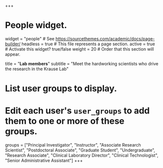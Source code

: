 +++
# People widget.
widget = "people"  # See https://sourcethemes.com/academic/docs/page-builder/
headless = true  # This file represents a page section.
active = true  # Activate this widget? true/false
weight = 20  # Order that this section will appear.

title = "**Lab members**"
subtitle = "Meet the hardworking scientists who drive the research in the Krause Lab"

# List user groups to display.
#   Edit each user's `user_groups` to add them to one or more of these groups.
groups = ["Principal Investigator",
          "Instructor",
          "Associate Research Scientist",
          "Postdoctoral Associate",
          "Graduate Student",
          "Undergraduate",
          "Research Associate",
          "Clinical Laboratory Director",
          "Clinical Technologist",
          "Senior Administrative Assistant"]
+++
